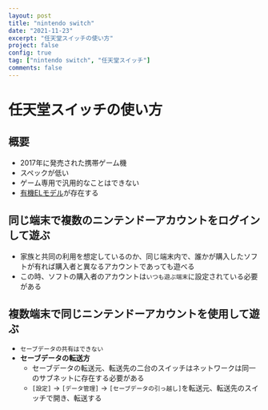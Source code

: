```yaml
---
layout: post
title: "nintendo switch"
date: "2021-11-23"
excerpt: "任天堂スイッチの使い方"
project: false
config: true
tag: ["nintendo switch", "任天堂スイッチ"]
comments: false
---
```


# 任天堂スイッチの使い方

## 概要
 - 2017年に発売された携帯ゲーム機
 - スペックが低い
 - ゲーム専用で汎用的なことはできない
 - [有機ELモデル](https://www.nintendo.co.jp/hardware/detail/switch-oled/index.html)が存在する

## 同じ端末で複数のニンテンドーアカウントをログインして遊ぶ
 - 家族と共同の利用を想定しているのか、同じ端末内で、誰かが購入したソフトが有れば購入者と異なるアカウントであっても遊べる
 - この時、ソフトの購入者のアカウントは`いつも遊ぶ端末`に設定されている必要がある

## 複数端末で同じニンテンドーアカウントを使用して遊ぶ
 - `セーブデータの共有はできない`
 - **セーブデータの転送方**
   - セーブデータの転送元、転送先の二台のスイッチはネットワークは同一のサブネットに存在する必要がある
   - `[設定]` -> `[データ管理]` -> `[セーブデータの引っ越し]`を転送元、転送先のスイッチで開き、転送する
